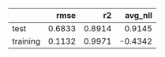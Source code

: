 |          |   rmse |     r2 |   avg_nll |
|:---------|-------:|-------:|----------:|
| test     | 0.6833 | 0.8914 |    0.9145 |
| training | 0.1132 | 0.9971 |   -0.4342 |